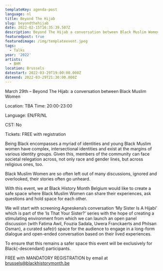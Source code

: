 ```yaml
---
templateKey: agenda-post
language: nl
title: Beyond The Hijab
slug: beyondthehijab
date: 2022-02-15T16:35:39.507Z
description: Beyond The Hijab a conversation between Black Muslim Women
featuredpost: true
featuredimage: /img/templateevent.jpeg
tags:
  - Talks
year: '2022'
artists:
  - BHM
location: Brussels
datestart: 2022-03-29T19:00:00.000Z
dateend: 2022-03-29T21:30:00.000Z
---
```

March 29th – Beyond The Hijab: a conversation between Black Muslim Women

Location: TBA
Time: 20:00-23:00

Language: EN/FR/NL

CST: No

Tickets: FREE with registration

Being Black encompasses a myriad of identities and young Black Muslim women have complex, intersectional identities and exist at the margins of various identity groups. Given this, members of the community can face societal relegation across, not only race and gender lines, but across religious ones, too.

Black Muslim Women are so often left out of many discussions, ignored and overlooked, their stories often go unheard.

With this event, we at Black History Month Belgium would like to create a safe space where Black Muslim Women can share their experiences, ask questions and hold space for each other.

We will start with screening Agneskena’s conversation ‘My Sister Is A Hijabi’ which is part of the ‘Is That Your Sister?’ series with the hope of creating a stimulating environment from which we can launch an open panel discussion (with Fatima Awil, Fouzia Sadala, Uwera Franckaerts and Philsan Osman), a curated safe(r) space for the audience to engage in a long-form dialogue and open-ended conversation based on their lived experiences.

To ensure that this remains a safer space this event will be exclusively for Black(-descendant) participants.

FREE with MANDATORY REGISTRATION by email at brussels@blackhistorymonth.be

